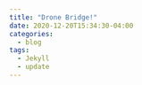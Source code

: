 ```yaml
---
title: "Drone Bridge!"
date: 2020-12-20T15:34:30-04:00
categories:
  - blog
tags:
  - Jekyll
  - update
---
```

